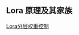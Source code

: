 ## Lora 原理及其家族

[Lora分层权重控制](https://github.com/hako-mikan/sd-webui-lora-block-weight#weights-setting)

